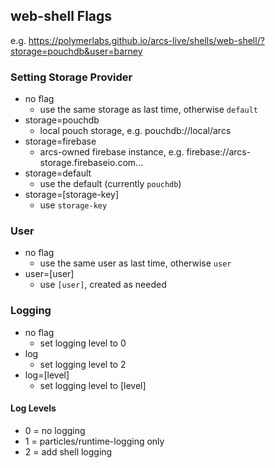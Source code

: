 ## web-shell Flags

e.g. https://polymerlabs.github.io/arcs-live/shells/web-shell/?storage=pouchdb&user=barney

### Setting Storage Provider

* no flag
  * use the same storage as last time, otherwise `default`
* storage=pouchdb
  * local pouch storage, e.g. pouchdb://local/arcs
* storage=firebase
  * arcs-owned firebase instance, e.g. firebase://arcs-storage.firebaseio.com...
* storage=default
  * use the default (currently `pouchdb`)
* storage=[storage-key]
  * use `storage-key`

### User

* no flag
  * use the same user as last time, otherwise `user`
* user=[user]
  * use `[user]`, created as needed

### Logging

* no flag
  * set logging level to 0
* log
  * set logging level to 2
* log=[level]
  * set logging level to [level]

#### Log Levels

* 0 = no logging
* 1 = particles/runtime-logging only
* 2 = add shell logging
